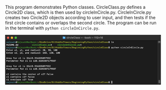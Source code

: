 This program demonstrates Python classes. CircleClass.py defines a Circle2D class, which is then used by circleInCircle.py. CircleInCircle.py creates two Circle2D objects according to user input, and then tests if the first circle contains or overlaps the second circle. The program can be run in the terminal with ```python circleInCircle.py```. 

![Circle Class Demo](../images/circleClassDemo.png)